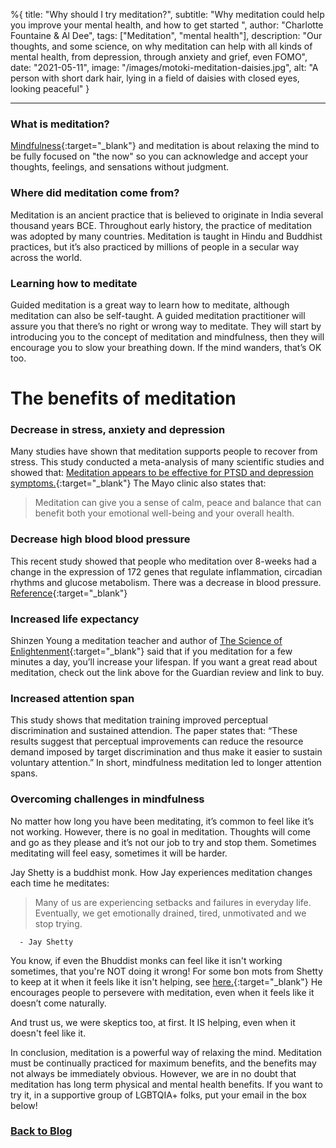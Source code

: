 %{
title: "Why should I try meditation?",
subtitle: "Why meditation could help you improve your mental health, and how to get started ",
author: "Charlotte Fountaine & Al Dee",
tags: ["Meditation", "mental health"],
description: "Our thoughts, and some science, on why meditation can help with all kinds of mental health, from depression, through anxiety and grief, even FOMO",
date: "2021-05-11",
image: "/images/motoki-meditation-daisies.jpg",
alt: "A person with short dark hair, lying in a field of daisies with closed eyes, looking peaceful"
}

---

### What is meditation?

[Mindfulness](https://kalda.co/blog/3-reasons-mindfulness){:target="\_blank"} and meditation is about relaxing the mind to be fully focused on "the now" so you can acknowledge and accept your thoughts, feelings, and sensations without judgment.

### Where did meditation come from?

Meditation is an ancient practice that is believed to originate in India several thousand years BCE. Throughout early history, the practice of meditation was adopted by many countries. Meditation is taught in Hindu and Buddhist practices, but it’s also practiced by millions of people in a secular way across the world.

### Learning how to meditate

Guided meditation is a great way to learn how to meditate, although meditation can also be self-taught. A guided meditation practitioner will assure you that there’s no right or wrong way to meditate. They will start by introducing you to the concept of meditation and mindfulness, then they will encourage you to slow your breathing down. If the mind wanders, that’s OK too.

# The benefits of meditation

### Decrease in stress, anxiety and depression

Many studies have shown that meditation supports people to recover from stress. This study conducted a meta-analysis of many scientific studies and showed that: [Meditation appears to be effective for PTSD and depression symptoms.](https://pubmed.ncbi.nlm.nih.gov/27537781/){:target="\_blank"} The Mayo clinic also states that:

> Meditation can give you a sense of calm, peace and balance that can benefit both your emotional well-being and your overall health.

### Decrease high blood blood pressure

This recent study showed that people who meditation over 8-weeks had a change in the expression of 172 genes that regulate inflammation, circadian rhythms and glucose metabolism. There was a decrease in blood pressure. [Reference](https://pubmed.ncbi.nlm.nih.gov/29616846/){:target="\_blank"}

### Increased life expectancy

Shinzen Young a meditation teacher and author of [The Science of Enlightenment](https://bookshop.theguardian.com/science-of-enlightenment.html){:target="\_blank"} said that if you meditation for a few minutes a day, you’ll increase your lifespan. If you want a great read about meditation, check out the link above for the Guardian review and link to buy.

### Increased attention span

This study shows that meditation training improved perceptual discrimination and sustained attendion. The paper states that: “These results suggest that perceptual improvements can reduce the resource demand imposed by target discrimination and thus make it easier to sustain voluntary attention.” In short, mindfulness meditation led to longer attention spans.

### Overcoming challenges in mindfulness

No matter how long you have been meditating, it’s common to feel like it’s not working. However, there is no goal in meditation. Thoughts will come and go as they please and it’s not our job to try and stop them. Sometimes meditating will feel easy, sometimes it will be harder.

Jay Shetty is a buddhist monk. How Jay experiences meditation changes each time he meditates:

> Many of us are experiencing setbacks and failures in everyday life. Eventually, we get emotionally drained, tired, unmotivated and we stop trying.

      - Jay Shetty

You know, if even the Bhuddist monks can feel like it isn't working sometimes, that you're NOT doing it wrong! For some bon mots from Shetty to keep at it when it feels like it isn't helping, see [here.](https://www.awakenthegreatnesswithin.com/35-inspirational-jay-shetty-quotes-on-success){:target="\_blank"} He encourages people to persevere with meditation, even when it feels like it doesn’t come naturally.

And trust us, we were skeptics too, at first. It IS helping, even when it doesn't feel like it.

In conclusion, meditation is a powerful way of relaxing the mind. Meditation must be continually practiced for maximum benefits, and the benefits may not always be immediately obvious. However, we are in no doubt that meditation has long term physical and mental health benefits. If you want to try it, in a supportive group of LGBTQIA+ folks, put your email in the box below!

### [Back to Blog](http://kalda.co/blog)
